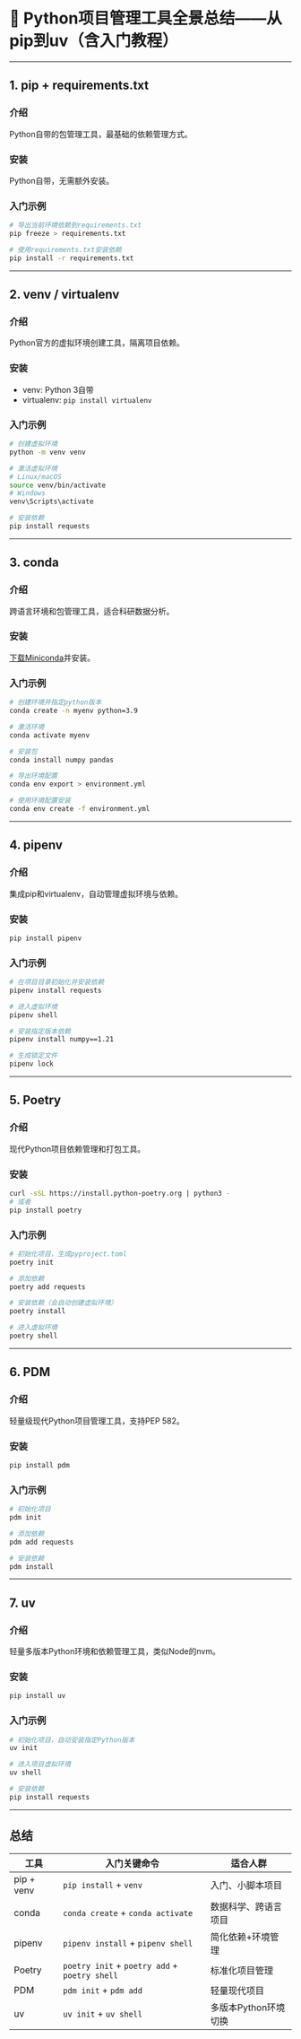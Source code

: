 # 🚀 Python项目管理工具全景总结——从pip到uv（含入门教程）

---

## 1. pip + requirements.txt

### 介绍

Python自带的包管理工具，最基础的依赖管理方式。

### 安装

Python自带，无需额外安装。

### 入门示例

```bash
# 导出当前环境依赖到requirements.txt
pip freeze > requirements.txt

# 使用requirements.txt安装依赖
pip install -r requirements.txt
```

---

## 2. venv / virtualenv

### 介绍

Python官方的虚拟环境创建工具，隔离项目依赖。

### 安装

* venv: Python 3自带
* virtualenv: `pip install virtualenv`

### 入门示例

```bash
# 创建虚拟环境
python -m venv venv

# 激活虚拟环境
# Linux/macOS
source venv/bin/activate
# Windows
venv\Scripts\activate

# 安装依赖
pip install requests
```

---

## 3. conda

### 介绍

跨语言环境和包管理工具，适合科研数据分析。

### 安装

[下载Miniconda](https://docs.conda.io/en/latest/miniconda.html)并安装。

### 入门示例

```bash
# 创建环境并指定python版本
conda create -n myenv python=3.9

# 激活环境
conda activate myenv

# 安装包
conda install numpy pandas

# 导出环境配置
conda env export > environment.yml

# 使用环境配置安装
conda env create -f environment.yml
```

---

## 4. pipenv

### 介绍

集成pip和virtualenv，自动管理虚拟环境与依赖。

### 安装

```bash
pip install pipenv
```

### 入门示例

```bash
# 在项目目录初始化并安装依赖
pipenv install requests

# 进入虚拟环境
pipenv shell

# 安装指定版本依赖
pipenv install numpy==1.21

# 生成锁定文件
pipenv lock
```

---

## 5. Poetry

### 介绍

现代Python项目依赖管理和打包工具。

### 安装

```bash
curl -sSL https://install.python-poetry.org | python3 -
# 或者
pip install poetry
```

### 入门示例

```bash
# 初始化项目，生成pyproject.toml
poetry init

# 添加依赖
poetry add requests

# 安装依赖（会自动创建虚拟环境）
poetry install

# 进入虚拟环境
poetry shell
```

---

## 6. PDM

### 介绍

轻量级现代Python项目管理工具，支持PEP 582。

### 安装

```bash
pip install pdm
```

### 入门示例

```bash
# 初始化项目
pdm init

# 添加依赖
pdm add requests

# 安装依赖
pdm install
```

---

## 7. uv

### 介绍

轻量多版本Python环境和依赖管理工具，类似Node的nvm。

### 安装

```bash
pip install uv
```

### 入门示例

```bash
# 初始化项目，自动安装指定Python版本
uv init

# 进入项目虚拟环境
uv shell

# 安装依赖
pip install requests
```

---

## 总结

| 工具         | 入门关键命令                                        | 适合人群          |
| ---------- | --------------------------------------------- | ------------- |
| pip + venv | `pip install` + `venv`                        | 入门、小脚本项目      |
| conda      | `conda create` + `conda activate`             | 数据科学、跨语言项目    |
| pipenv     | `pipenv install` + `pipenv shell`             | 简化依赖+环境管理     |
| Poetry     | `poetry init` + `poetry add` + `poetry shell` | 标准化项目管理       |
| PDM        | `pdm init` + `pdm add`                        | 轻量现代项目        |
| uv         | `uv init` + `uv shell`                        | 多版本Python环境切换 |

